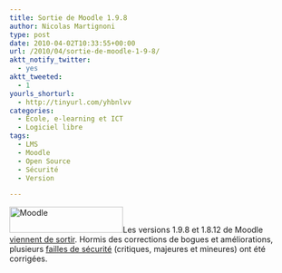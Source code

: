 ```yaml
---
title: Sortie de Moodle 1.9.8
author: Nicolas Martignoni
type: post
date: 2010-04-02T10:33:55+00:00
url: /2010/04/sortie-de-moodle-1-9-8/
aktt_notify_twitter:
  - yes
aktt_tweeted:
  - 1
yourls_shorturl:
  - http://tinyurl.com/yhbnlvv
categories:
  - École, e-learning et ICT
  - Logiciel libre
tags:
  - LMS
  - Moodle
  - Open Source
  - Sécurité
  - Version

---
```

<img class="alignright size-full  wp-image-458" title="moodle-logo" src="https://blog.martignoni.net/wp-content/uploads/2010/04/moodle-logo.gif" alt="Moodle" width="200" height="46" />Les versions 1.9.8 et 1.8.12 de Moodle [viennent de sortir][1]. Hormis des corrections de bogues et améliorations, plusieurs [failles de sécurité][2] (critiques, majeures et mineures) ont été corrigées.

 [1]: http://moodle.org/mod/forum/discuss.php?d=147248
 [2]: http://moodle.org/security "Sécurité"